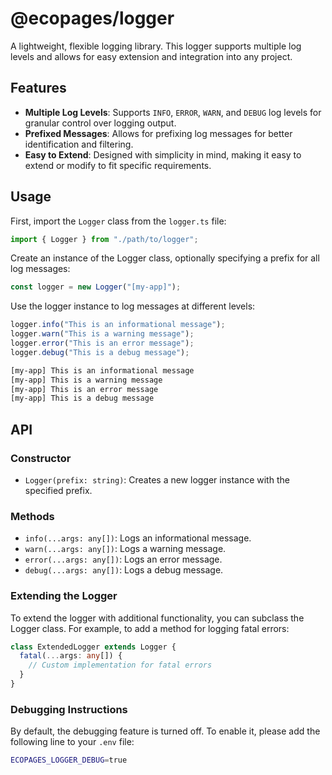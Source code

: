 # @ecopages/logger

A lightweight, flexible logging library. This logger supports multiple log levels and allows for easy extension and integration into any project.

## Features

- **Multiple Log Levels**: Supports `INFO`, `ERROR`, `WARN`, and `DEBUG` log levels for granular control over logging output.
- **Prefixed Messages**: Allows for prefixing log messages for better identification and filtering.
- **Easy to Extend**: Designed with simplicity in mind, making it easy to extend or modify to fit specific requirements.

## Usage

First, import the `Logger` class from the `logger.ts` file:

```ts
import { Logger } from "./path/to/logger";
```

Create an instance of the Logger class, optionally specifying a prefix for all log messages:

```ts
const logger = new Logger("[my-app]");
```

Use the logger instance to log messages at different levels:

```ts
logger.info("This is an informational message");
logger.warn("This is a warning message");
logger.error("This is an error message");
logger.debug("This is a debug message");
```

```bash
[my-app] This is an informational message
[my-app] This is a warning message
[my-app] This is an error message
[my-app] This is a debug message
```

## API

### Constructor

- `Logger(prefix: string)`: Creates a new logger instance with the specified prefix.

### Methods

- `info(...args: any[])`: Logs an informational message.
- `warn(...args: any[])`: Logs a warning message.
- `error(...args: any[])`: Logs an error message.
- `debug(...args: any[])`: Logs a debug message.

### Extending the Logger

To extend the logger with additional functionality, you can subclass the Logger class. For example, to add a method for logging fatal errors:

```ts
class ExtendedLogger extends Logger {
  fatal(...args: any[]) {
    // Custom implementation for fatal errors
  }
}
```

### Debugging Instructions

By default, the debugging feature is turned off. To enable it, please add the following line to your `.env` file:

```sh
ECOPAGES_LOGGER_DEBUG=true
```

